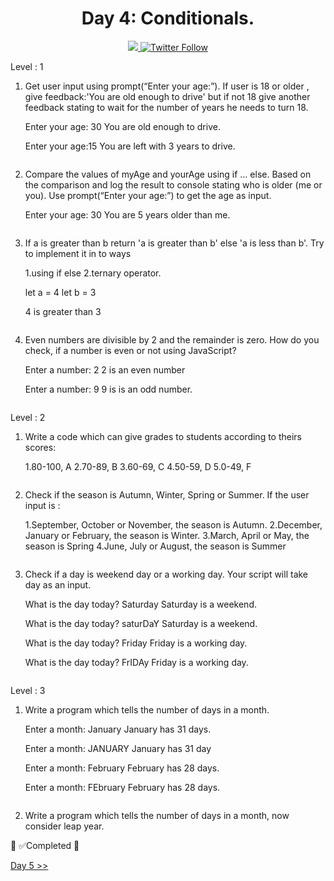 <div align="center">
  <h1> Day 4: Conditionals.</h1>
  <a class="header-badge" target="_blank" href="https://www.linkedin.com/in/manthan-ankolekar-597b07a8/">
  <img src="https://img.shields.io/badge/style--5eba00.svg?label=LinkedIn&logo=linkedin&style=social">
  </a>
  <a class="header-badge" target="_blank" href="https://twitter.com/manthan_ank">
  <img alt="Twitter Follow" src="https://img.shields.io/twitter/follow/manthan_ank?style=social">
  </a>
</div>

Level : 1

1. Get user input using prompt(“Enter your age:”). If user is 18 or older , give feedback:'You are old enough to drive' but if not 18 give another feedback stating to wait for the number of years he needs to turn 18.

    Enter your age: 30
    You are old enough to drive.

    Enter your age:15
    You are left with 3 years to drive.

    ```jsx

    ```

2. Compare the values of myAge and yourAge using if … else. Based on the comparison and log the result to console stating who is older (me or you). Use prompt(“Enter your age:”) to get the age as input.

    Enter your age: 30
    You are 5 years older than me.

    ```jsx

    ```

3. If a is greater than b return 'a is greater than b' else 'a is less than b'. Try to implement it in to ways

    1.using if else
    2.ternary operator.

    let a = 4
    let b = 3

    4 is greater than 3

    ```jsx

    ```

4. Even numbers are divisible by 2 and the remainder is zero. How do you check, if a number is even or not using JavaScript?

    Enter a number: 2
    2 is an even number

    Enter a number: 9
    9 is is an odd number.

    ```jsx

    ```

Level : 2

1. Write a code which can give grades to students according to theirs scores:

    1.80-100, A
    2.70-89, B
    3.60-69, C
    4.50-59, D
    5.0-49, F

    ```jsx

    ```

2. Check if the season is Autumn, Winter, Spring or Summer. If the user input is :

    1.September, October or November, the season is Autumn.
    2.December, January or February, the season is Winter.
    3.March, April or May, the season is Spring
    4.June, July or August, the season is Summer

    ```jsx

    ```

3. Check if a day is weekend day or a working day. Your script will take day as an input.

    What is the day  today? Saturday
    Saturday is a weekend.

    What is the day today? saturDaY
    Saturday is a weekend.

    What is the day today? Friday
    Friday is a working day.

    What is the day today? FrIDAy
    Friday is a working day.

    ```jsx

    ```

Level : 3

1. Write a program which tells the number of days in a month.

    Enter a month: January
    January has 31 days.

    Enter a month: JANUARY
    January has 31 day

    Enter a month: February
    February has 28 days.

    Enter a month: FEbruary
    February has 28 days.

    ```jsx

    ```

2. Write a program which tells the number of days in a month, now consider leap year.

🎉 ✅Completed 🎉

[Day 5 >>](./Day5/Day5.md)
